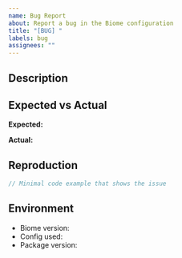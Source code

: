 ```yaml
---
name: Bug Report
about: Report a bug in the Biome configuration
title: "[BUG] "
labels: bug
assignees: ""
---
```


## Description

<!-- Brief description of the bug -->

## Expected vs Actual

**Expected:**

<!-- What should happen -->

**Actual:**

<!-- What actually happens -->

## Reproduction

```typescript
// Minimal code example that shows the issue
```

## Environment

- Biome version: <!-- e.g., 1.9.0 -->
- Config used: <!-- e.g., base, frontend, react -->
- Package version: <!-- e.g., 0.0.5 -->
